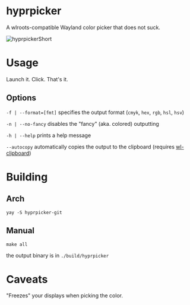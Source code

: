 # hyprpicker

A wlroots-compatible Wayland color picker that does not suck.

![hyprpickerShort](https://user-images.githubusercontent.com/43317083/188224867-7d77a3b3-0a66-488c-8019-39b00060ab42.gif)

# Usage

Launch it. Click. That's it.

## Options

`-f | --format=[fmt]` specifies the output format (`cmyk`, `hex`, `rgb`, `hsl`, `hsv`)

`-n | --no-fancy` disables the "fancy" (aka. colored) outputting

`-h | --help` prints a help message

`--autocopy` automatically copies the output to the clipboard (requires [wl-clipboard](https://github.com/bugaevc/wl-clipboard))

# Building

## Arch
`yay -S hyprpicker-git`

## Manual
`make all`

the output binary is in `./build/hyprpicker`

# Caveats

"Freezes" your displays when picking the color.
